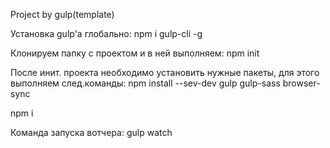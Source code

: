 Project by gulp(template)

Установка gulp'a глобально:
  npm i gulp-cli -g

Клонируем папку с проектом и в ней выполняем:
  npm init

После инит. проекта необходимо установить нужные пакеты, для этого выполняем след.команды:
  npm install --sev-dev gulp gulp-sass browser-sync 
  
  npm i
  
Команда запуска вотчера: 
  gulp watch
